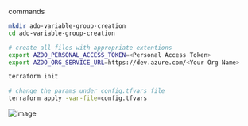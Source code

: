 commands

```bash
mkdir ado-variable-group-creation
cd ado-variable-group-creation

# create all files with appropriate extentions
export AZDO_PERSONAL_ACCESS_TOKEN=<Personal Access Token>
export AZDO_ORG_SERVICE_URL=https://dev.azure.com/<Your Org Name>

terraform init

# change the params under config.tfvars file
terraform apply -var-file=config.tfvars
```

![image](https://user-images.githubusercontent.com/57703276/187509227-8cde6495-1d06-4c8f-89e1-b6ec74f9737e.png)
